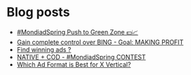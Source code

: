 # Blog posts
<!-- BLOG-POST-LIST:START -->
- [#MondiadSpring Push to Green Zone 💵📈](https://afflift.com/f/threads/mondiadspring-push-to-green-zone-%F0%9F%92%B5%F0%9F%93%88.10555/)
- [Gain complete control over BING - Goal: MAKING PROFIT](https://afflift.com/f/threads/gain-complete-control-over-bing-goal-making-profit.10586/)
- [Find winning ads ?](https://afflift.com/f/threads/find-winning-ads.10584/)
- [NATIVE + COD - #MondiadSpring CONTEST](https://afflift.com/f/threads/native-cod-mondiadspring-contest.10562/)
- [Which Ad Format is Best for X Vertical?](https://afflift.com/f/threads/which-ad-format-is-best-for-x-vertical.10585/)
<!-- BLOG-POST-LIST:END -->
